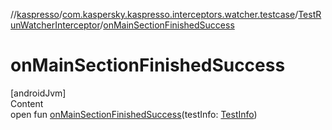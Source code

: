 //[kaspresso](../../index.md)/[com.kaspersky.kaspresso.interceptors.watcher.testcase](../index.md)/[TestRunWatcherInterceptor](index.md)/[onMainSectionFinishedSuccess](on-main-section-finished-success.md)



# onMainSectionFinishedSuccess  
[androidJvm]  
Content  
open fun [onMainSectionFinishedSuccess](on-main-section-finished-success.md)(testInfo: [TestInfo](../../com.kaspersky.kaspresso.testcases.models.info/-test-info/index.md))  



